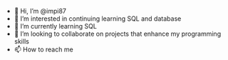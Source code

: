 - 👋 Hi, I’m @impi87
- 👀 I’m interested in continuing learning SQL and database
- 🌱 I’m currently learning SQL
- 💞️ I’m looking to collaborate on projects that enhance my programming skills 
- 📫 How to reach me 

<!---
impi87/impi87 is a ✨ special ✨ repository because its `README.md` (this file) appears on your GitHub profile.
You can click the Preview link to take a look at your changes.
--->
